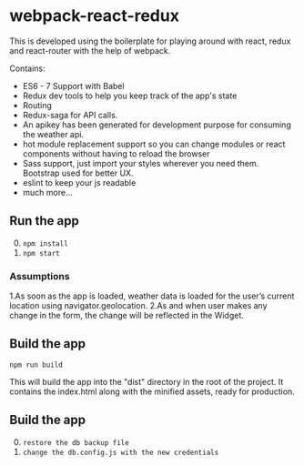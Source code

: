 
# webpack-react-redux
This is developed using the boilerplate for playing around with react, redux and react-router with the help of webpack.

Contains: 

* ES6 - 7 Support with Babel
* Redux dev tools to help you keep track of the app's state
* Routing
* Redux-saga for API calls.
* An apikey has been generated for development purpose for consuming the weather api.
* hot module replacement support so you can change modules or react components without having to reload the browser
* Sass support, just import your styles wherever you need them. Bootstrap used for better UX.
* eslint to keep your js readable
* much more...



## Run the app

0. ```npm install```
0. ```npm start```


### Assumptions

1.As soon as the app is loaded, weather data is loaded for the user’s current location using navigator.geolocation.
2.As and when user makes any change in the form, the change will be reflected in the Widget.



## Build the app
```npm run build```

This will build the app into the "dist" directory in the root of the project. It contains the index.html along with the minified assets, ready for production.

## Build the app

0. ```restore the db backup file```
0. ```change the db.config.js with the new credentials```